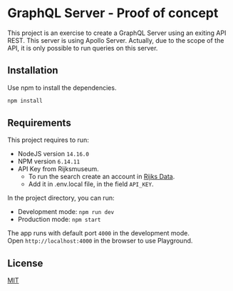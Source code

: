 # GraphQL Server - Proof of concept

This project is an exercise to create a GraphQL Server using an exiting API
REST. This server is using Apollo Server. Actually, due to the scope of the API,
it is only possible to run queries on this server.

## Installation

Use npm to install the dependencies.

```bash
npm install
```

## Requirements

This project requires to run:

- NodeJS version `14.16.0`
- NPM version `6.14.11`
- API Key from Rijksmuseum.
  - To run the search create an account in
    [Rijks Data](https://data.rijksmuseum.nl/object-metadata/api/).
  - Add it in .env.local file, in the field `API_KEY`.

In the project directory, you can run:

- Development mode: `npm run dev`
- Production mode: `npm start`

The app runs with default port `4000` in the development mode.\
Open `http://localhost:4000` in the browser to use Playground.

## License

[MIT](https://github.com/jtroya/poc-graphql-server/blob/master/LICENSE)

